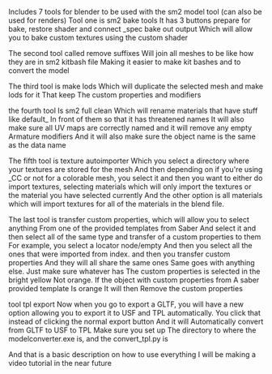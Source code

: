 Includes 7 tools for blender to be used with the sm2 model tool (can also be used for renders)
Tool one is sm2 bake tools It has 3 buttons prepare for bake, restore shader and connect _spec bake out output Which will allow you to bake custom textures using the custom shader

The second tool called remove suffixes Will join all meshes to be like how they are in sm2 kitbash file Making it easier to make kit bashes and to convert the model

The third tool is make lods Which will duplicate the selected mesh and make lods for it That keep The custom properties and modifiers

the fourth tool Is sm2 full clean Which will rename materials that have stuff like default_ In front of them so that it has threatened names It will also make sure all UV maps are correctly named and it will remove any empty Armature modifiers And it will also make sure the object name is the same as the data name

The fifth tool is texture autoimporter Which you select a directory where your textures are stored for the mesh And then depending on if you're using _CC or not for a colorable mesh, you select it and then you want to either do import textures, selecting materials which will only import the textures or the material you have selected currently And the other option is all materials which will import textures for all of the materials in the blend file.

The last tool is transfer custom properties, which will allow you to select anything From one of the provided templates from Saber And select it and then select all of the same type and transfer of a custom properties to them For example, you select a locator node/empty And then you select all the ones that were imported from index. and then you transfer custom properties And they will all share the same ones Same goes with anything else. Just make sure whatever has The custom properties is selected in the bright yellow Not orange. If the object with custom properties from A saber provided template Is orange It will then Remove the custom properties

tool tpl export Now when you go to export a GLTF, you will have a new option allowing you to export it to USF and TPL automatically.
You click that instead of clicking the normal export button And it will Automatically convert from GLTF to USF to TPL
Make sure you set up The directory to where the modelconverter.exe is, and the convert_tpl.py is

And that is a basic description on how to use everything I will be making a video tutorial in the near future
